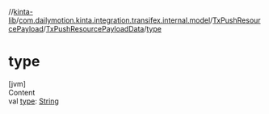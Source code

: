 //[kinta-lib](../../../../index.md)/[com.dailymotion.kinta.integration.transifex.internal.model](../../index.md)/[TxPushResourcePayload](../index.md)/[TxPushResourcePayloadData](index.md)/[type](type.md)



# type  
[jvm]  
Content  
val [type](type.md): [String](https://kotlinlang.org/api/latest/jvm/stdlib/kotlin/-string/index.html)  



